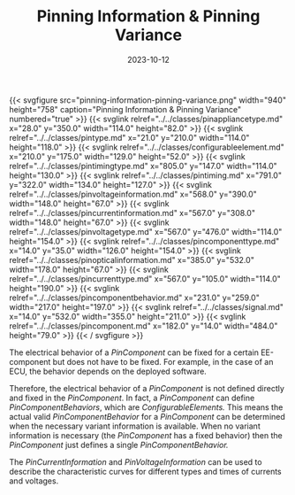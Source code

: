 ﻿---
title: Pinning Information & Pinning Variance
toc: false
type: specs
layout: diagram
date: "2023-10-12"
draft: false
specification: VEC
version: 2.1.0
documentType: "Recommendation"
elementType: Diagram
classes:
  - PinApplianceType
  - PinType
  - ConfigurableElement
  - PinTimingType
  - PinTiming
  - PinVoltageInformation
  - PinCurrentInformation
  - PinVoltageType
  - PinComponentType
  - PinOpticalInformation
  - PinCurrentType
  - PinComponentBehavior
  - Signal
  - PinComponent
menu:
  VEC-2.1.0:    
    parent: ee-components
    identifier: ee-components/pinning-information-pinning-variance
    weight: 1006005 

# Prev/next pager order (if `docs_section_pager` enabled in `params.toml`)
weight: 1006005
---
{{< svgfigure src="pinning-information-pinning-variance.png" width="940" height="758" caption="Pinning Information & Pinning Variance" numbered="true" >}}
  {{< svglink relref="../../classes/pinappliancetype.md" x="28.0" y="350.0" width="114.0" height="82.0" >}}
  {{< svglink relref="../../classes/pintype.md" x="21.0" y="210.0" width="114.0" height="118.0" >}}
  {{< svglink relref="../../classes/configurableelement.md" x="210.0" y="175.0" width="129.0" height="52.0" >}}
  {{< svglink relref="../../classes/pintimingtype.md" x="805.0" y="147.0" width="114.0" height="130.0" >}}
  {{< svglink relref="../../classes/pintiming.md" x="791.0" y="322.0" width="134.0" height="127.0" >}}
  {{< svglink relref="../../classes/pinvoltageinformation.md" x="568.0" y="390.0" width="148.0" height="67.0" >}}
  {{< svglink relref="../../classes/pincurrentinformation.md" x="567.0" y="308.0" width="148.0" height="67.0" >}}
  {{< svglink relref="../../classes/pinvoltagetype.md" x="567.0" y="476.0" width="114.0" height="154.0" >}}
  {{< svglink relref="../../classes/pincomponenttype.md" x="14.0" y="35.0" width="126.0" height="154.0" >}}
  {{< svglink relref="../../classes/pinopticalinformation.md" x="385.0" y="532.0" width="178.0" height="67.0" >}}
  {{< svglink relref="../../classes/pincurrenttype.md" x="567.0" y="105.0" width="114.0" height="190.0" >}}
  {{< svglink relref="../../classes/pincomponentbehavior.md" x="231.0" y="259.0" width="217.0" height="197.0" >}}
  {{< svglink relref="../../classes/signal.md" x="14.0" y="532.0" width="355.0" height="211.0" >}}
  {{< svglink relref="../../classes/pincomponent.md" x="182.0" y="14.0" width="484.0" height="79.0" >}}
{{< / svgfigure >}}
<p> The electrical behavior of a <i>PinComponent</i> can be fixed for a certain EE-component but does not have to be fixed. For example, in the case of an ECU, the behavior depends on the deployed software.      </p>      <p> Therefore, the electrical behavior of a <i>PinComponent </i>is not defined directly and fixed in the <i>PinComponent</i>. In fact, a <i>PinComponent</i> can define <i>PinComponentBehaviors</i>, which are <i>ConfigurableElements.</i> This means the actual valid <i>PinComponentBehavior</i> for a <i>PinComponent</i> can be determined when the necessary variant information is available. When no variant information is necessary (the <i>PinComponent</i> has a fixed behavior) then the <i>PinComponent</i> just defines a single <i>PinComponentBehavior.</i>      </p>      <p> The <i>PinCurrentInformation</i> and <i>PinVoltageInformation</i> can be used to describe the characteristic curves for different types and times of currents and voltages.      </p>